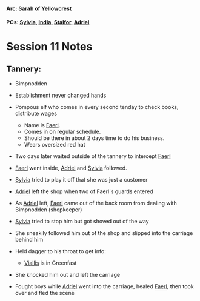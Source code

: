 #### Arc: Sarah of Yellowcrest
#### PCs: [Sylvia](PCs/Past/Sylvia.md), [India](PCs/Current/India.md), [Stalfor](PCs/Current/Stalfor.md), [Adriel](PCs/Current/Adriel.md)

# Session 11 Notes

## Tannery:
- Bimpnodden
- Establishment never changed hands
- Pompous elf who comes in every second tenday to check books, distribute wages
	- Name is [Faerl](NPCs/Deceased/Faerl.md).
	- Comes in on regular schedule.
	- Should be there in about 2 days time to do his business.
	- Wears oversized red hat

- Two days later waited outside of the tannery to intercept [Faerl](NPCs/Deceased/Faerl.md)
- [Faerl](NPCs/Deceased/Faerl.md) went inside, [Adriel](PCs/Current/Adriel.md) and [Sylvia](PCs/Past/Sylvia.md) followed.
- [Sylvia](PCs/Past/Sylvia.md) tried to play it off that she was just a customer
- [Adriel](PCs/Current/Adriel.md) left the shop when two of Faerl's guards entered
- As [Adriel](PCs/Current/Adriel.md) left, [Faerl](NPCs/Deceased/Faerl.md) came out of the back room from dealing with Bimpnodden (shopkeeper)
- [Sylvia](PCs/Past/Sylvia.md) tried to stop him but got shoved out of the way
- She sneakily followed him out of the shop and slipped into the carriage behind him
- Held dagger to his throat to get info:
	- [Viallis](NPCs/Deceased/Viallis.md) is in Greenfast
- She knocked him out and left the carriage
- Fought boys while [Adriel](PCs/Current/Adriel.md) went into the carriage, healed [Faerl](NPCs/Deceased/Faerl.md), then took over and fled the scene
